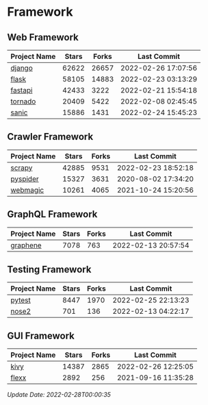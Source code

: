 # Framework

## Web Framework
| Project Name | Stars | Forks | Last Commit |
| ------------ | ----- | ----- | ----------- |
| [django](https://github.com/django/django) | 62622 | 26657 | 2022-02-26 17:07:56 |
| [flask](https://github.com/pallets/flask) | 58105 | 14883 | 2022-02-23 03:13:29 |
| [fastapi](https://github.com/tiangolo/fastapi) | 42433 | 3222 | 2022-02-21 15:54:18 |
| [tornado](https://github.com/tornadoweb/tornado) | 20409 | 5422 | 2022-02-08 02:45:45 |
| [sanic](https://github.com/sanic-org/sanic) | 15886 | 1431 | 2022-02-24 15:45:23 |

## Crawler Framework
| Project Name | Stars | Forks | Last Commit |
| ------------ | ----- | ----- | ----------- |
| [scrapy](https://github.com/scrapy/scrapy) | 42885 | 9531 | 2022-02-23 18:52:18 |
| [pyspider](https://github.com/binux/pyspider) | 15327 | 3631 | 2020-08-02 17:34:20 |
| [webmagic](https://github.com/code4craft/webmagic) | 10261 | 4065 | 2021-10-24 15:20:56 |

## GraphQL Framework
| Project Name | Stars | Forks | Last Commit |
| ------------ | ----- | ----- | ----------- |
| [graphene](https://github.com/graphql-python/graphene) | 7078 | 763 | 2022-02-13 20:57:54 |

## Testing Framework
| Project Name | Stars | Forks | Last Commit |
| ------------ | ----- | ----- | ----------- |
| [pytest](https://github.com/pytest-dev/pytest) | 8447 | 1970 | 2022-02-25 22:13:23 |
| [nose2](https://github.com/nose-devs/nose2) | 701 | 136 | 2022-02-13 04:22:17 |

## GUI Framework
| Project Name | Stars | Forks | Last Commit |
| ------------ | ----- | ----- | ----------- |
| [kivy](https://github.com/kivy/kivy) | 14387 | 2865 | 2022-02-26 12:25:05 |
| [flexx](https://github.com/flexxui/flexx) | 2892 | 256 | 2021-09-16 11:35:28 |

*Update Date: 2022-02-28T00:00:35*